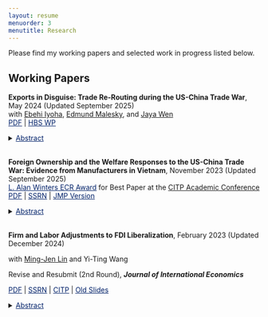 ```yaml
---
layout: resume
menuorder: 3
menutitle: Research
---
```


Please find my working papers and selected work in progress listed below.

## Working Papers

**Exports in Disguise: Trade Re-Routing during the US-China Trade War**, <br> 
May 2024 (Updated September 2025) <br>
with <a href="https://ebehii.github.io/" target="_blank">Ebehi Iyoha</a>, <a href="https://sites.duke.edu/malesky/" target="_blank">Edmund Malesky</a>, and <a href="https://www.jayawen.com/" target="_blank">Jaya Wen</a> <br> 
<a href="https://sungjuwu.github.io/documents/Vietnam_rerouting_paper.pdf" target="_blank"><span style="color:#012169"><u>PDF</u></span></a> | <a href="https://www.hbs.edu/ris/Publication%20Files/24-072_a50d1294-e645-4a28-b1f1-ec4e86bd20e4.pdf" target="_blank"><span style="color:#012169"><u>HBS WP</u></span></a> <br>
<details>
    <summary><span style="color:#012169"><u>Abstract</u></span></summary><p>Countries increasingly deploy origin-specific tariffs as geopolitical instruments, and the 2018 US–China trade war is a leading example. Prior research has found that this conflict triggered substantial trade reallocation; however, the proportion of these changes attributable to evasive rerouting versus production relocation remains unclear. We address this gap by introducing a general, replicable rerouting measure, which we apply to transaction-level data from Vietnam during the 2018-2019 trade war. Exploiting variation in tariff exposure and timing, we show that the share of Vietnam’s exports to the US rerouted from China increased by 1.74 percentage points for the average tariff hike, and the increase was driven by new establishments and Chinese-owned firms. Our decomposition of Vietnam’s export growth to the US between 2018 and 2021 suggests that 8.8% of the $52.8 billion increase was due to rerouting whereas 39.8% reflected domestic value-added.</p>
</details> <br>

**Foreign Ownership and the Welfare Responses to the US-China Trade War: Evidence from Manufacturers in Vietnam**, November 2023 (Updated September 2025) <br>
<a href="https://sungjuwu.github.io/documents/Best_paper_award_CITP_2025.pdf" target="_blank"><span style="color:#012169"><u>L. Alan Winters ECR Award</u></span></a> for Best Paper at the <a href="https://citp.ac.uk/academic-conference-2025" target="_blank">CITP Academic Conference</a> <br>
<a href="https://sungjuwu.github.io/documents/JMP_sungjuwu.pdf" target="_blank"><span style="color:#012169"><u>PDF</u></span></a> 
| <a href="https://papers.ssrn.com/sol3/papers.cfm?abstract_id=5487488" target="_blank"><span style="color:#012169"><u>SSRN</u></span></a>
| <a href="https://sungjuwu.github.io/documents/JMP_sungjuwu_old.pdf" target="_blank"><span style="color:#012169"><u>JMP Version</u></span></a>
<details>
    <summary><span style="color:#012169"><u>Abstract</u></span></summary><p>This paper studies the welfare implications of the US–China trade war in Vietnam. Utilizing an enterprise survey in Vietnam that covers the universe of registered firms with information on their capital ownership, I provide novel evidence that Vietnam’s positive responses in employment and exports in 2017–2019 are driven mainly by foreign-owned manufacturers. To further understand the welfare gains of the trade war episode, I develop and estimate a quantitative model of trade participation with foreign ownership, where foreign-owned and domestic manufacturers differ in their distributions of productivity and fixed costs to participate in sourcing and exporting activities. A foreign demand shock to Vietnam of a magnitude similar to that of the trade war raises the real expenditure in the model by 5 percent, predominantly from an increase in labor income.</p>
</details> <br> 

**Firm and Labor Adjustments to FDI Liberalization**, February 2023 (Updated December 2024) <br>
<p>with <a href="https://economicsatntu.wixsite.com/ming-jen-lin" target="_blank">Ming-Jen Lin</a> and Yi-Ting Wang <br>
<p>Revise and Resubmit (2nd Round), <em><strong>Journal of International Economics</strong></em></p>
    <a href="https://sungjuwu.github.io/documents/CNFDI_paper.pdf" target="_blank"><span style="color:#012169"><u>PDF</u></span></a>
    | <a href="https://papers.ssrn.com/sol3/papers.cfm?abstract_id=4347657" target="_blank"><span style="color:#012169"><u>SSRN</u></span></a>
    | <a href="https://citp.ac.uk/publications/firm-and-labour-adjustments-to-fdi-liberalisation" target="_blank"><span style="color:#012169"><u>CITP</u></span></a>
    | <a href="https://sungjuwu.github.io/documents/CNFDI_slides.pdf" target="_blank"><span style="color:#012169"><u>Old Slides</u></span></a> <br></p>
<details>
    <summary><span style="color:#012169"><u>Abstract</u></span></summary><p>This paper studies how liberalizing outward foreign direct investments (FDI) affects manufacturers’ engagement in global production and their domestic workers’ labor market outcomes. Focusing on a liberalization policy in 2001 by the government of Taiwan that allowed 122 electronic products to be produced in China, we estimate its
effect on Taiwanese electronic manufacturers and their domestic workers. Employing a matched difference-in-differences strategy, we find that the manufacturers targeted by the policy were on average 14% more likely to invest in China relative to the non-targeted ones. Correspondingly, the domestic incumbent workers of the targeted manufacturers were on average more likely to change their jobs, stay employed for fewer years, and have lower wages in subsequent years relative to those employed by the nontargeted ones. The worker-level effects of the policy exhibited substantial heterogeneity across the initial wage distribution, with the top-decile workers benefiting and the other workers losing on average.</p>
</details> <br>
